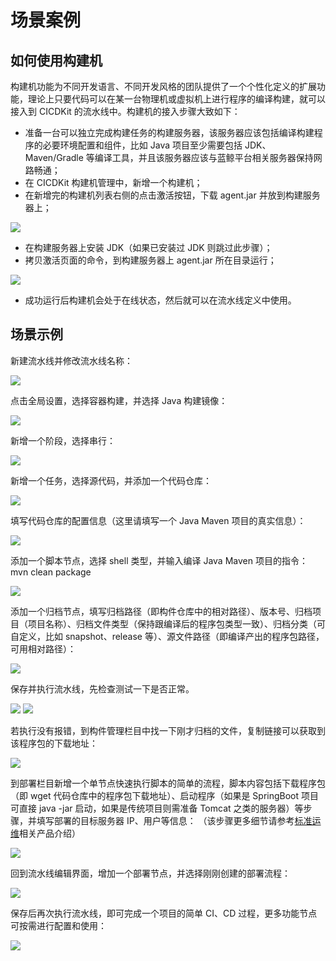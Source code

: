 # 场景案例

## 如何使用构建机

构建机功能为不同开发语言、不同开发风格的团队提供了一个个性化定义的扩展功能，理论上只要代码可以在某一台物理机或虚拟机上进行程序的编译构建，就可以接入到 CICDKit 的流水线中。构建机的接入步骤大致如下：

- 准备一台可以独立完成构建任务的构建服务器，该服务器应该包括编译构建程序的必要环境配置和组件，比如 Java 项目至少需要包括 JDK、Maven/Gradle 等编译工具，并且该服务器应该与蓝鲸平台相关服务器保持网路畅通；
- 在 CICDKit 构建机管理中，新增一个构建机；
- 在新增完的构建机列表右侧的点击激活按钮，下载 agent.jar 并放到构建服务器上；

![](../assets/bk-cicdkit-45.png)

- 在构建服务器上安装 JDK（如果已安装过 JDK 则跳过此步骤）；
- 拷贝激活页面的命令，到构建服务器上 agent.jar 所在目录运行；

![](../assets/bk-cicdkit-46.png)

- 成功运行后构建机会处于在线状态，然后就可以在流水线定义中使用。


## 场景示例

新建流水线并修改流水线名称：

![](../assets/bk-cicdkit-47.png)

点击全局设置，选择容器构建，并选择 Java 构建镜像：

![](../assets/bk-cicdkit-48.png)

新增一个阶段，选择串行：

![](../assets/bk-cicdkit-49.png)

新增一个任务，选择源代码，并添加一个代码仓库：

![](../assets/bk-cicdkit-50.png)

填写代码仓库的配置信息（这里请填写一个 Java Maven 项目的真实信息）：

![](../assets/bk-cicdkit-51.png)

添加一个脚本节点，选择 shell 类型，并输入编译 Java Maven 项目的指令：mvn clean package

![](../assets/bk-cicdkit-52.png)

添加一个归档节点，填写归档路径（即构件仓库中的相对路径）、版本号、归档项目（项目名称）、归档文件类型（保持跟编译后的程序包类型一致）、归档分类（可自定义，比如 snapshot、release 等）、源文件路径（即编译产出的程序包路径，可用相对路径）：

![](../assets/bk-cicdkit-53.png)

保存并执行流水线，先检查测试一下是否正常。

![](../assets/bk-cicdkit-54.png)
![](../assets/bk-cicdkit-55.png)

若执行没有报错，到构件管理栏目中找一下刚才归档的文件，复制链接可以获取到该程序包的下载地址：

![](../assets/bk-cicdkit-56.png)

到部署栏目新增一个单节点快速执行脚本的简单的流程，脚本内容包括下载程序包（即 wget 代码仓库中的程序包下载地址）、启动程序（如果是 SpringBoot 项目可直接 java -jar 启动，如果是传统项目则需准备 Tomcat 之类的服务器）等步骤，并填写部署的目标服务器 IP、用户等信息：
（该步骤更多细节请参考[标准运维](5.1/标准运维/快速入门/Guide1.md)相关产品介绍）

![](../assets/bk-cicdkit-57.png)

回到流水线编辑界面，增加一个部署节点，并选择刚刚创建的部署流程：

![](../assets/bk-cicdkit-58.png)

保存后再次执行流水线，即可完成一个项目的简单 CI、CD 过程，更多功能节点可按需进行配置和使用：

![](../assets/bk-cicdkit-59.png)
